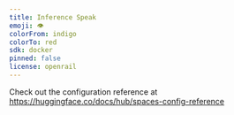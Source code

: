 ```yaml
---
title: Inference Speak
emoji: 👁
colorFrom: indigo
colorTo: red
sdk: docker
pinned: false
license: openrail
---
```


Check out the configuration reference at https://huggingface.co/docs/hub/spaces-config-reference
